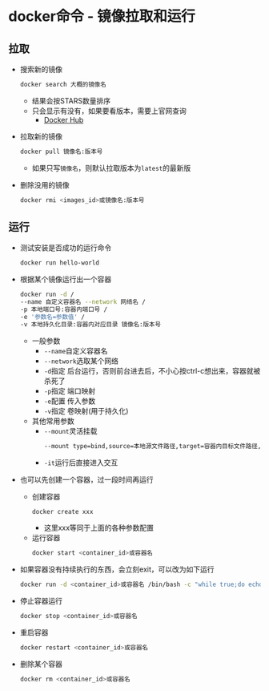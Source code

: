 # docker命令 - 镜像拉取和运行

## 拉取

- 搜索新的镜像

    ```bash
    docker search 大概的镜像名
    ```
    - 结果会按STARS数量排序
    - 只会显示有没有，如果要看版本，需要上官网查询
        - [Docker Hub](https://hub.docker.com)

- 拉取新的镜像

    ```bash
    docker pull 镜像名:版本号
    ```
    - 如果只写`镜像名`，则默认拉取版本为`latest`的最新版

- 删除没用的镜像

    ```bash
    docker rmi <images_id>或镜像名:版本号
    ```

## 运行

- 测试安装是否成功的运行命令
    
    ```bash
    docker run hello-world
    ```

- 根据某个镜像运行出一个容器

    ```bash
    docker run -d /
    --name 自定义容器名 --network 网络名 /
    -p 本地端口号:容器内端口号 /
    -e '参数名=参数值' /
    -v 本地持久化目录:容器内对应目录 镜像名:版本号
    ```
    - 一般参数
        - `--name`自定义容器名
        - `--network`选取某个网络
        - `-d`指定 后台运行，否则前台进去后，不小心按ctrl-c想出来，容器就被杀死了
        - `-p`指定 端口映射
        - `-e`配置 传入参数
        - `-v`指定 卷映射(用于持久化)
    - 其他常用参数
        - `--mount`灵活挂载
            ```bash
            --mount type=bind,source=本地源文件路径,target=容器内目标文件路径,readonly
            ```
        - `-it`运行后直接进入交互

- 也可以先创建一个容器，过一段时间再运行
    - 创建容器
        ```bash
        docker create xxx
        ```
        - 这里xxx等同于上面的各种参数配置
    - 运行容器
        ```bash
        docker start <container_id>或容器名
        ```

- 如果容器没有持续执行的东西，会立刻exit，可以改为如下运行
    ```bash
    docker run -d <container_id>或容器名 /bin/bash -c "while true;do echo hello docker;sleep 1;done"
    ```

- 停止容器运行

    ```bash
    docker stop <container_id>或容器名
    ```

- 重启容器

    ```bash
    docker restart <container_id>或容器名
    ```

- 删除某个容器
    
    ```bash
    docker rm <container_id>或容器名
    ```
